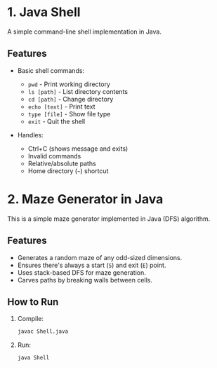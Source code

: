 # 1. Java Shell

A simple command-line shell implementation in Java.

## Features

- Basic shell commands:
  - `pwd` - Print working directory
  - `ls [path]` - List directory contents
  - `cd [path]` - Change directory
  - `echo [text]` - Print text
  - `type [file]` - Show file type
  - `exit` - Quit the shell

- Handles:
  - Ctrl+C (shows message and exits)
  - Invalid commands
  - Relative/absolute paths
  - Home directory (`~`) shortcut
   
# 2. Maze Generator in Java

This is a simple maze generator implemented in Java (DFS) algorithm.

##  Features

- Generates a random maze of any odd-sized dimensions.
- Ensures there's always a start (`S`) and exit (`E`) point.
- Uses stack-based DFS for maze generation.
- Carves paths by breaking walls between cells.


## How to Run

1. Compile:
   ```bash
   javac Shell.java
2. Run:
   ```bash
   java Shell
